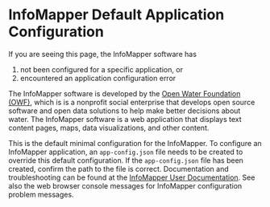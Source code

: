 # InfoMapper Default Application Configuration #

If you are seeing this page, the InfoMapper software has

1. not been configured for a specific application, or
2. encountered an application configuration error

The InfoMapper software is developed by the [Open Water Foundation (OWF)](https://openwaterfoundation.org),
which is is a nonprofit social enterprise that develops open source software and open data solutions
to help make better decisions about water.
The InfoMapper software is a web application that displays text content pages, maps, data visualizations, and other content.

This is the default minimal configuration for the InfoMapper.
To configure an InfoMapper application, an `app-config.json` file needs to be created to override this default configuration.
If the `app-config.json` file has been created, confirm the path to the file is correct.
Documentation and troubleshooting can be
found at the [InfoMapper User Documentation](http://software.openwaterfoundation.org/infomapper/latest/doc-user/).
See also the web browser console messages for InfoMapper configuration problem messages.
